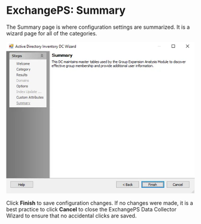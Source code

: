 # ExchangePS: Summary

The Summary page is where configuration settings are summarized. It is a wizard page for all of the
categories.

![ExchangePS Data Collector Wizard Summary page](../../../../../static/img/product_docs/accessanalyzer/admin/datacollector/adinventory/summary.webp)

Click **Finish** to save configuration changes. If no changes were made, it is a best practice to
click **Cancel** to close the ExchangePS Data Collector Wizard to ensure that no accidental clicks
are saved.
